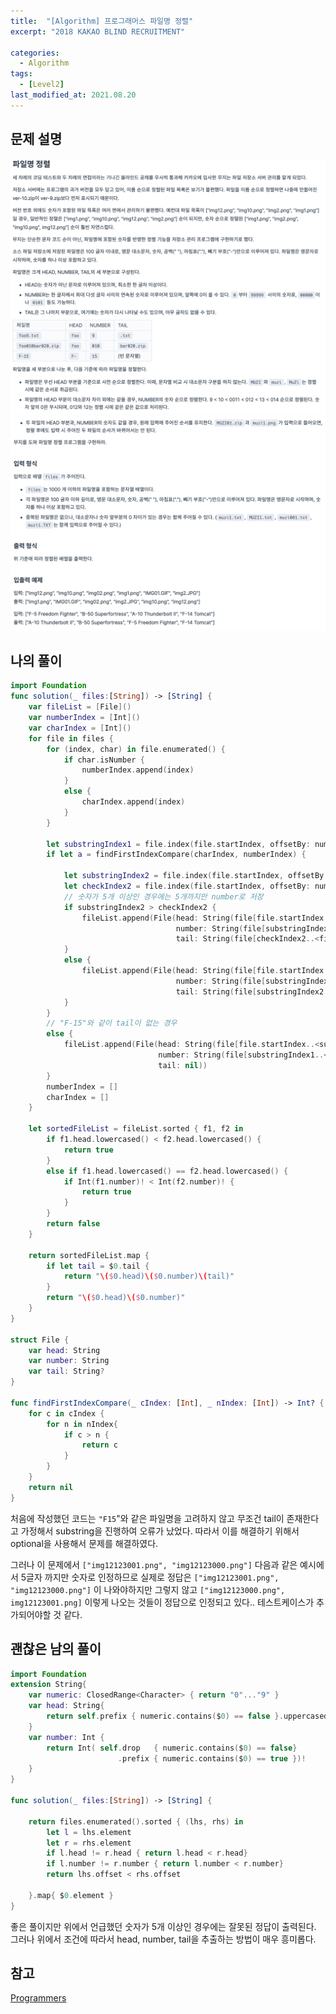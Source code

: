 ```yaml
---
title:  "[Algorithm] 프로그래머스 파일명 정렬"
excerpt: "2018 KAKAO BLIND RECRUITMENT"

categories:
  - Algorithm
tags:
  - [Level2]
last_modified_at: 2021.08.20
---
```


## 문제 설명

![31](/assets/images/Programmers/31.png)![32](/assets/images/Programmers/32.png)

## 나의 풀이
```swift
import Foundation
func solution(_ files:[String]) -> [String] {
    var fileList = [File]()
    var numberIndex = [Int]()
    var charIndex = [Int]()
    for file in files {
        for (index, char) in file.enumerated() {
            if char.isNumber {
                numberIndex.append(index)
            }
            else {
                charIndex.append(index)
            }
        }

        let substringIndex1 = file.index(file.startIndex, offsetBy: numberIndex.first!)
        if let a = findFirstIndexCompare(charIndex, numberIndex) {

            let substringIndex2 = file.index(file.startIndex, offsetBy: a)
            let checkIndex2 = file.index(file.startIndex, offsetBy: numberIndex.first! + 5)
            // 숫자가 5개 이상인 경우에는 5개까지만 number로 저장
            if substringIndex2 > checkIndex2 {
                fileList.append(File(head: String(file[file.startIndex..<substringIndex1]),
                                     number: String(file[substringIndex1..<checkIndex2]),
                                     tail: String(file[checkIndex2..<file.endIndex])))
            }
            else {
                fileList.append(File(head: String(file[file.startIndex..<substringIndex1]),
                                     number: String(file[substringIndex1..<substringIndex2]),
                                     tail: String(file[substringIndex2..<file.endIndex])))
            }
        }
        // "F-15"와 같이 tail이 없는 경우
        else {
            fileList.append(File(head: String(file[file.startIndex..<substringIndex1]),
                                 number: String(file[substringIndex1..<file.endIndex]),
                                 tail: nil))
        }
        numberIndex = []
        charIndex = []
    }
    
    let sortedFileList = fileList.sorted { f1, f2 in
        if f1.head.lowercased() < f2.head.lowercased() {
            return true
        }
        else if f1.head.lowercased() == f2.head.lowercased() {
            if Int(f1.number)! < Int(f2.number)! {
                return true
            }
        }
        return false
    }

    return sortedFileList.map {
        if let tail = $0.tail {
            return "\($0.head)\($0.number)\(tail)"
        }
        return "\($0.head)\($0.number)"
    }
}

struct File {
    var head: String
    var number: String
    var tail: String?
}

func findFirstIndexCompare(_ cIndex: [Int], _ nIndex: [Int]) -> Int? {
    for c in cIndex {
        for n in nIndex{
            if c > n {
                return c
            }
        }
    }
    return nil
}
```
처음에 작성했던 코드는 `"F15`"와 같은 파일명을 고려하지 않고 무조건 tail이 존재한다고 가정해서 substring을 진행하여 오류가 났었다. 따라서 이를 해결하기 위해서 optional을 사용해서 문제를 해결하였다. 

그러나 이 문제에서 `["img12123001.png", "img12123000.png"]` 다음과 같은 예시에서 5글자 까지만 숫자로 인정하므로 실제로 정답은 `["img12123001.png", "img12123000.png"]` 이 나와야하지만 그렇지 않고 `["img12123000.png", img12123001.png]` 이렇게 나오는 것들이 정답으로 인정되고 있다.. 테스트케이스가 추가되어야할 것 같다. 

## 괜찮은 남의 풀이
```swift
import Foundation
extension String{
    var numeric: ClosedRange<Character> { return "0"..."9" }
    var head: String{
        return self.prefix { numeric.contains($0) == false }.uppercased()
    }
    var number: Int {
        return Int( self.drop   { numeric.contains($0) == false}
                        .prefix { numeric.contains($0) == true })!
    }
}

func solution(_ files:[String]) -> [String] {

    return files.enumerated().sorted { (lhs, rhs) in
        let l = lhs.element
        let r = rhs.element
        if l.head != r.head { return l.head < r.head}
        if l.number != r.number { return l.number < r.number}
        return lhs.offset < rhs.offset

    }.map{ $0.element }
}
```
좋은 풀이지만 위에서 언급했던 숫자가 5개 이상인 경우에는 잘못된 정답이 출력된다. 그러나 위에서 조건에 따라서 head, number, tail을 추출하는 방법이 매우 흥미롭다. 


## 참고
[Programmers](https://programmers.co.kr/learn/challenges) <br>
